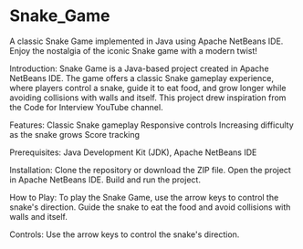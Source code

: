 # Snake_Game
A classic Snake Game implemented in Java using Apache NetBeans IDE. Enjoy the nostalgia of the iconic Snake game with a modern twist!

Introduction:
Snake Game is a Java-based project created in Apache NetBeans IDE. The game offers a classic Snake gameplay experience, where players control a snake, guide it to eat food, and grow longer while avoiding collisions with walls and itself. This project drew inspiration from the Code for Interview YouTube channel.

Features:
Classic Snake gameplay
Responsive controls
Increasing difficulty as the snake grows
Score tracking

Prerequisites:
Java Development Kit (JDK),
Apache NetBeans IDE

Installation:
Clone the repository or download the ZIP file.
Open the project in Apache NetBeans IDE.
Build and run the project.

How to Play:
To play the Snake Game, use the arrow keys to control the snake's direction. Guide the snake to eat the food and avoid collisions with walls and itself.

Controls:
Use the arrow keys to control the snake's direction.
